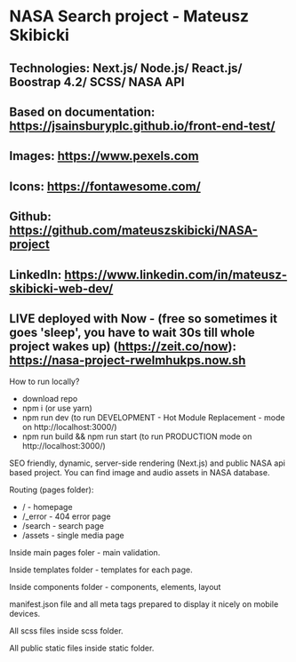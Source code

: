 # NASA Search project - Mateusz Skibicki
## Technologies: Next.js/ Node.js/ React.js/ Boostrap 4.2/ SCSS/ NASA API
## Based on documentation: https://jsainsburyplc.github.io/front-end-test/
## Images: https://www.pexels.com
## Icons: https://fontawesome.com/
## Github: https://github.com/mateuszskibicki/NASA-project
## LinkedIn: https://www.linkedin.com/in/mateusz-skibicki-web-dev/
## LIVE deployed with Now - (free so sometimes it goes 'sleep', you have to wait 30s till whole project wakes up) (https://zeit.co/now): https://nasa-project-rwelmhukps.now.sh

How to run locally?
  - download repo
  - npm i (or use yarn)
  - npm run dev (to run DEVELOPMENT - Hot Module Replacement - mode on http://localhost:3000/)
  - npm run build && npm run start (to run PRODUCTION mode on http://localhost:3000/)

SEO friendly, dynamic, server-side rendering (Next.js) and public NASA api based project. You can find image and audio assets in NASA database.

Routing (pages folder):
- / - homepage
- /_error - 404 error page
- /search - search page
- /assets - single media page

Inside main pages foler - main validation.

Inside templates folder - templates for each page.

Inside components folder - components, elements, layout

manifest.json file and all meta tags prepared to display it nicely on mobile devices.

All scss files inside scss folder.

All public static files inside static folder.
